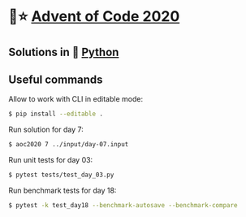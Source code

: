 # 🎄⭐️ [Advent of Code 2020](https://adventofcode.com/2020)
## Solutions in 🐍 [Python](https://www.python.org/)

## Useful commands

Allow to work with CLI in editable mode:
```sh
$ pip install --editable .
```

Run solution for day 7:
```sh
$ aoc2020 7 ../input/day-07.input
```

Run unit tests for day 03:
```sh
$ pytest tests/test_day_03.py
```

Run benchmark tests for day 18:
```sh
$ pytest -k test_day18 --benchmark-autosave --benchmark-compare
```
